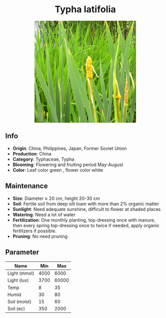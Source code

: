 <h1 align='center'>Typha latifolia</h1>
<p align="center">
    <img 
        align='center'
        width='320'
        src="../images/typha latifolia.png" 
        alt='Typha latifolia' />
</p>

## Info

 - **Origin**: China, Philippines, Japan, Former Soviet Union
 - **Production**: China
 - **Category**: Typhaceae, Typha
 - **Blooming**: Flowering and fruiting period May-August
 - **Color**: Leaf color green , flower color white

## Maintenance

 - **Size**: Diameter ≥ 20 cm, height 20-30 cm
 - **Soil**: Fertile soil from deep silt loam with more than 2% organic matter
 - **Sunlight**: Need adequate sunshine, difficult to flower at shaded places
 - **Watering**: Need a lot of water
 - **Fertilization**: One monthly planting, top-dressing once with manure, then every spring top-dressing once to twice if needed, apply organic fertilizers if possible.
 - **Pruning**: No need pruning

## Parameter

| Name         | Min  | Max   |
|--------------|------|-------|
| Light (mmol) | 4000 | 6000  |
| Light (lux)  | 3700 | 60000 |
| Temp         | 8    | 35    |
| Humid        | 30   | 80    |
| Soil (moist) | 15   | 60    |
| Soil (ec)    | 350  | 2000  |